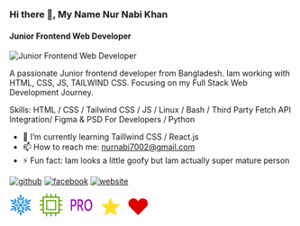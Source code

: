 ### Hi there 👋, My Name Nur Nabi Khan
#### Junior Frontend Web Developer
![Junior Frontend Web Developer](https://scontent.fdac41-1.fna.fbcdn.net/v/t39.30808-6/505579627_122160774530472817_8066076670832620954_n.jpg?stp=dst-jpg_s960x960_tt6&_nc_cat=108&ccb=1-7&_nc_sid=cc71e4&_nc_eui2=AeGq-3_JjkY_igbzIMvkqTHu9k8Zb1ZEtoz2TxlvVkS2jINiPVOmgMXqkfsOe7xbtZj8NO9mj8TVkPDgmL0fZRrI&_nc_ohc=R-g7Y3oQJBIQ7kNvwF2uS_n&_nc_oc=AdkJChP62qxyWHTuXjtguUGtRa6SwmBWYGYuvrejgFtdnMzZnaxAofEDjJBaRhvpHdc&_nc_zt=23&_nc_ht=scontent.fdac41-1.fna&_nc_gid=ZfUaJKcyYy4Xw8SBZdEY5g&oh=00_AfP1h34XWqg70VCWetr78lbYZwtKv8eSkdn9x6dYgQrF4g&oe=684CA548)

A passionate Junior frontend developer from Bangladesh. Iam working with HTML, CSS, JS, TAILWIND CSS. Focusing on my Full Stack Web Development Journey.

Skills: HTML / CSS / Tailwind CSS / JS / Linux / Bash / Third Party Fetch API Integration/ Figma & PSD For Developers / Python

- 🌱 I’m currently learning Taillwind CSS / React.js 
- 📫 How to reach me: nurnabi7002@gmail.com 
- ⚡ Fun fact: Iam looks a little goofy but Iam actually super mature person 


[<img src='https://cdn.jsdelivr.net/npm/simple-icons@3.0.1/icons/github.svg' alt='github' height='40'>](https://github.com/https://github.com/nurnabi7002)  [<img src='https://cdn.jsdelivr.net/npm/simple-icons@3.0.1/icons/facebook.svg' alt='facebook' height='40'>](https://www.facebook.com/https://www.facebook.com/nurnabikhan7002)  [<img src='https://cdn.jsdelivr.net/npm/simple-icons@3.0.1/icons/icloud.svg' alt='website' height='40'>](https://nrvortex.netlify.app/)  

<a href='https://archiveprogram.github.com/'><img src='https://raw.githubusercontent.com/acervenky/animated-github-badges/master/assets/acbadge.gif' width='40' height='40'></a> <a href='https://docs.github.com/en/developers'><img src='https://raw.githubusercontent.com/acervenky/animated-github-badges/master/assets/devbadge.gif' width='40' height='40'></a> <a href='https://github.com/pricing'><img src='https://raw.githubusercontent.com/acervenky/animated-github-badges/master/assets/pro.gif' width='40' height='40'></a> <a href='https://stars.github.com/'><img src='https://raw.githubusercontent.com/acervenky/animated-github-badges/master/assets/starbadge.gif' width='35' height='35'></a> <a href='https://docs.github.com/en/github/supporting-the-open-source-community-with-github-sponsors'><img src='https://raw.githubusercontent.com/acervenky/animated-github-badges/master/assets/sponsorbadge.gif' width='35' height='35'></a> 


